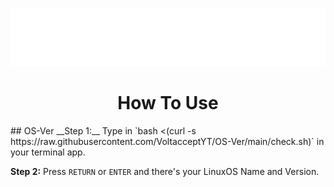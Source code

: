 <p align="center">
  <img src="./Docs/Images/6fc17803e4d2bf0e5072b88fc0e2af7c.png" />
</p>

<h1 align="center">How To Use</h1>
## OS-Ver
__Step 1:__
Type in `bash <(curl -s https://raw.githubusercontent.com/VoltacceptYT/OS-Ver/main/check.sh)` in your terminal app.
  
__Step 2:__
Press `RETURN` or `ENTER` and there's your LinuxOS Name and Version.
